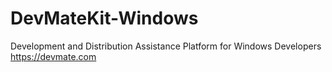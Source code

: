 # DevMateKit-Windows
Development and Distribution Assistance Platform for Windows Developers https://devmate.com
